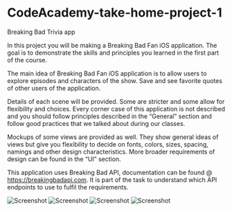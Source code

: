 # CodeAcademy-take-home-project-1
Breaking Bad Trivia app

In this project you will be making a Breaking Bad Fan iOS application. The goal is to demonstrate the skills and principles you learned in the first part of the course.

The main idea of Breaking Bad Fan iOS application is to allow users to explore episodes and characters of the show. Save and see favorite quotes of other users of the application.

Details of each scene will be provided. Some are stricter and some allow for flexibility and choices. Every corner case of this application is not described and you should follow principles described in the “General” section and follow good practices that we talked about during our classes.

Mockups of some views are provided as well. They show general ideas of views but give you flexibility to decide on fonts, colors, sizes, spacing, namings and other design characteristics. More broader requirements of design can be found in the “UI” section.

This application uses Breaking Bad API, documentation can be found @ https://breakingbadapi.com.
It is part of the task to understand which API endpoints to use to fulfil the requirements.

![Screenshot](BreakingBadAppScreenshot.png)
![Screenshot](BreakingBadAppScreenshot2.png)
![Screenshot](BreakingBadAppScreenShot3.png)
![Screenshot](BreakingBadAppScreenshot4.png)
